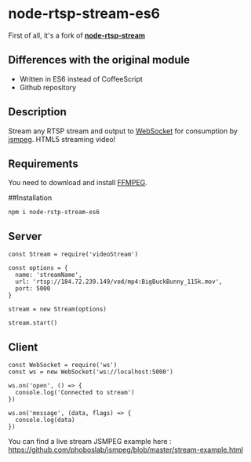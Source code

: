# node-rtsp-stream-es6

First of all, it's a fork of [**node-rtsp-stream**](https://www.npmjs.com/package/node-rtsp-stream)

## Differences with the original module

- Written in ES6 instead of CoffeeScript
- Github repository

## Description

Stream any RTSP stream and output to [WebSocket](https://github.com/websockets/ws) for consumption by [jsmpeg](https://github.com/phoboslab/jsmpeg).
HTML5 streaming video!

## Requirements

You need to download and install [FFMPEG](https://ffmpeg.org/download.html).

##Installation

```
npm i node-rstp-stream-es6
```

## Server

```
const Stream = require('videoStream')

const options = {
  name: 'streamName',
  url: 'rtsp://184.72.239.149/vod/mp4:BigBuckBunny_115k.mov',
  port: 5000
}

stream = new Stream(options)

stream.start()
```


## Client

```
const WebSocket = require('ws')
const ws = new WebSocket('ws://localhost:5000')

ws.on('open', () => {
  console.log('Connected to stream')
})

ws.on('message', (data, flags) => {
  console.log(data)
})
```

You can find a live stream JSMPEG example here : https://github.com/phoboslab/jsmpeg/blob/master/stream-example.html
